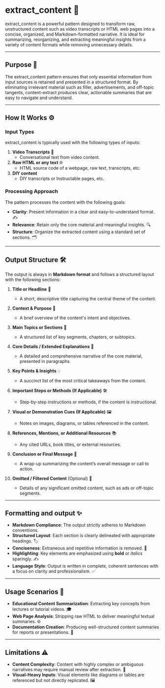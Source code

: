 # extract_content 🌟

extract_content is a powerful pattern designed to transform raw, unstructured content such as video transcripts or HTML web pages into a concise, organized, and Markdown-formatted narrative. It is ideal for summarizing, reorganizing, and extracting meaningful insights from a variety of content formats while removing unnecessary details.

---

## Purpose 🎯

The extract_content pattern ensures that only essential information from input sources is retained and presented in a structured format. By eliminating irrelevant material such as filler, advertisements, and off-topic tangents, content-extract produces clear, actionable summaries that are easy to navigate and understand.

---

## How It Works ⚙️

### **Input Types**
extract_content is typically used with the following types of inputs:
1. **Video Transcripts** 📝  
   - Conversational text from video content.
2. **Raw HTML or any text** 🌐  
   - HTML source code of a webpage, raw text, transcripts, etc.
3. **DIY content**
   - DIY transcripts or Instructable pages, etc.

### **Processing Approach**
The pattern processes the content with the following goals:
- **Clarity**: Present information in a clear and easy-to-understand format. ✍️
- **Relevance**: Retain only the core material and meaningful insights. 🔍
- **Structure**: Organize the extracted content using a standard set of sections. 🗂️

---

## Output Structure 🛠️

The output is always in **Markdown format** and follows a structured layout with the following sections:

1. **Title or Headline** 📰  
   - A short, descriptive title capturing the central theme of the content.

2. **Context & Purpose** 🎯  
   - A brief overview of the content's intent and objectives.

3. **Main Topics or Sections** 📑  
   - A structured list of key segments, chapters, or subtopics.

4. **Core Details / Extended Explanations** 🧠  
   - A detailed and comprehensive narrative of the core material, presented in paragraphs.

5. **Key Points & Insights** 💡  
   - A succinct list of the most critical takeaways from the content.

6. **Important Steps or Methods (If Applicable)** 🛠️  
   - Step-by-step instructions or methods, if the content is instructional.

7. **Visual or Demonstration Cues (If Applicable)** 🖼️  
   - Notes on images, diagrams, or tables referenced in the content.

8. **References, Mentions, or Additional Resources** 📚  
   - Any cited URLs, book titles, or external resources.

9. **Conclusion or Final Message** 🔔  
   - A wrap-up summarizing the content’s overall message or call to action.

10. **Omitted / Filtered Content** (Optional) 🚫  
    - Details of any significant omitted content, such as ads or off-topic segments.

---

## Formatting and output ✨

- **Markdown Compliance**: The output strictly adheres to Markdown conventions.
- **Structured Layout**: Each section is clearly delineated with appropriate headings. 🏷️
- **Conciseness**: Extraneous and repetitive information is removed. 🧹
- **Highlighting**: Key elements are emphasized using **bold** or *italics* sparingly. ✍️
- **Language Style**: Output is written in complete, coherent sentences with a focus on clarity and professionalism. ✅

---

## Usage Scenarios 💼

- **Educational Content Summarization**: Extracting key concepts from lectures or tutorial videos. 🎓
- **Web Page Analysis**: Stripping raw HTML to deliver meaningful textual summaries. 🌐
- **Documentation Creation**: Producing well-structured content summaries for reports or presentations. 📑

---

## Limitations ⚠️

- **Content Complexity**: Content with highly complex or ambiguous narratives may require manual review after extraction. 🔄
- **Visual-Heavy Inputs**: Visual elements like diagrams or tables are referenced but not directly replicated. 🖼️
